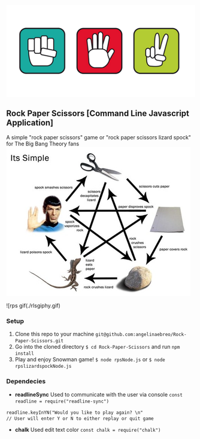 ![rps](/61QkvmvEdVL.png)


## Rock Paper Scissors [Command Line Javascript Application]

A simple "rock paper scissors" game or "rock paper scissors lizard spock" for The Big Bang Theory fans
![rules](/FIUAIWEI7Q0TCUT.jpg)

![rps gif(./rlsgiphy.gif)

### Setup


1. Clone this repo to your machine `git@github.com:angelinaebreo/Rock-Paper-Scissors.git`
1. Go into the cloned directory `$ cd Rock-Paper-Scissors` and run `npm install`
1. Play and enjoy Snowman game! `$ node rpsNode.js` or `$ node rpslizardspockNode.js`





### Dependecies
- **readlineSync** Used to communicate with the user via console
`const readline = require("readline-sync")`
```
readline.keyInYN("Would you like to play again? \n"
// User will enter Y or N to either replay or quit game
```
  
- **chalk** Used edit text color
`const chalk = require("chalk")`



